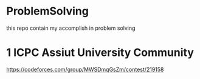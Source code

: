 # ProblemSolving
this repo contain my accomplish in problem solving
# 1 ICPC Assiut University Community
https://codeforces.com/group/MWSDmqGsZm/contest/219158
